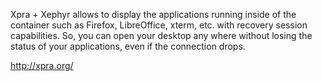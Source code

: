 Xpra + Xephyr allows to display the applications running inside of the container such as Firefox, LibreOffice, xterm, etc. with recovery session capabilities. So, you can open your desktop any where without losing the status of your applications, even if the connection drops.

http://xpra.org/
